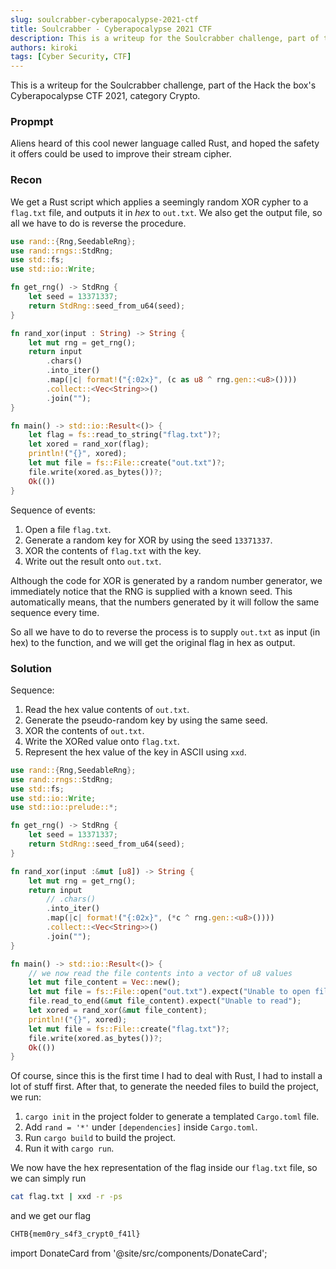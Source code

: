 ```yaml
---
slug: soulcrabber-cyberapocalypse-2021-ctf
title: Soulcrabber - Cyberapocalypse 2021 CTF
description: This is a writeup for the Soulcrabber challenge, part of the Hack the box's Cyberapocalypse CTF 2021, category Crypto.
authors: kiroki
tags: [Cyber Security, CTF]
---
```


This is a writeup for the Soulcrabber challenge, part of the Hack the box's Cyberapocalypse CTF 2021, category Crypto.

### Propmpt

Aliens heard of this cool newer language called Rust, and hoped the safety it offers could be used to improve their stream cipher.

<!-- truncate -->

### Recon

We get a Rust script which applies a seemingly random XOR cypher to a `flag.txt` file, and outputs it in _hex_ to `out.txt`. We also get the output file, so all we have to do is reverse the procedure.

```rust
use rand::{Rng,SeedableRng};
use rand::rngs::StdRng;
use std::fs;
use std::io::Write;

fn get_rng() -> StdRng {
    let seed = 13371337;
    return StdRng::seed_from_u64(seed);
}

fn rand_xor(input : String) -> String {
    let mut rng = get_rng();
    return input
        .chars()
        .into_iter()
        .map(|c| format!("{:02x}", (c as u8 ^ rng.gen::<u8>())))
        .collect::<Vec<String>>()
        .join("");
}

fn main() -> std::io::Result<()> {
    let flag = fs::read_to_string("flag.txt")?;
    let xored = rand_xor(flag);
    println!("{}", xored);
    let mut file = fs::File::create("out.txt")?;
    file.write(xored.as_bytes())?;
    Ok(())
}
```

Sequence of events:

 1. Open a file `flag.txt`.
 2. Generate a random key for XOR by using the seed `13371337`.
 3. XOR the contents of `flag.txt` with the key.
 4. Write out the result onto `out.txt`.

Although the code for XOR is generated by a random number generator, we immediately notice that the RNG is supplied with a known seed. This automatically means, that the numbers generated by it will follow the same sequence every time.

So all we have to do to reverse the process is to supply `out.txt` as input (in hex) to the function, and we will get the original flag in hex as output.

### Solution

Sequence:

1. Read the hex value contents of `out.txt`.
2. Generate the pseudo-random key by using the same seed.
3. XOR the contents of `out.txt`.
4. Write the XORed value onto `flag.txt`.
5. Represent the hex value of the key in ASCII using `xxd`.

```rust
use rand::{Rng,SeedableRng};
use rand::rngs::StdRng;
use std::fs;
use std::io::Write;
use std::io::prelude::*;

fn get_rng() -> StdRng {
    let seed = 13371337;
    return StdRng::seed_from_u64(seed);
}

fn rand_xor(input :&mut [u8]) -> String {
    let mut rng = get_rng();
    return input
        // .chars()
        .into_iter()
        .map(|c| format!("{:02x}", (*c ^ rng.gen::<u8>())))
        .collect::<Vec<String>>()
        .join("");
}

fn main() -> std::io::Result<()> {
    // we now read the file contents into a vector of u8 values
    let mut file_content = Vec::new();
    let mut file = fs::File::open("out.txt").expect("Unable to open file");
    file.read_to_end(&mut file_content).expect("Unable to read");
    let xored = rand_xor(&mut file_content);
    println!("{}", xored);
    let mut file = fs::File::create("flag.txt")?;
    file.write(xored.as_bytes())?;
    Ok(())
}
```


Of course, since this is the first time I had to deal with Rust, I had to install a lot of stuff first. After that, to generate the needed files to build the project, we run:

1. `cargo init` in the project folder to generate a templated `Cargo.toml` file.
2. Add `rand = '*'` under `[dependencies]` inside `Cargo.toml`.
3. Run `cargo build` to build the project.
4. Run it with `cargo run`.

We now have the hex representation of the flag inside our `flag.txt` file, so we can simply run

```sh
cat flag.txt | xxd -r -ps
```

and we get our flag

```sh
CHTB{mem0ry_s4f3_crypt0_f41l}
```

import DonateCard from '@site/src/components/DonateCard';

<DonateCard/>
